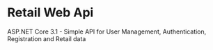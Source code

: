 # Retail Web Api

ASP.NET Core 3.1 - Simple API for User Management, Authentication, Registration and Retail data
